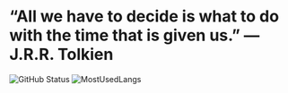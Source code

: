 
#  “All we have to decide is what to do with the time that is given us.” ― J.R.R. Tolkien 
  

![GitHub Status](https://github-readme-stats.vercel.app/api?username=Mateus-Kent&count_private=true&theme=nightowl&show_icons=true)   ![MostUsedLangs](https://github-readme-stats.vercel.app/api/top-langs/?username=Mateus-Kent&theme=nightowl&layout=compact&langs_count=8)



